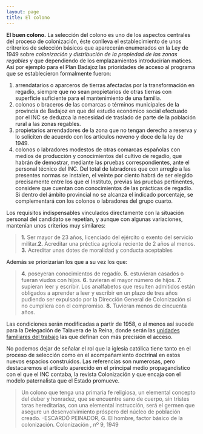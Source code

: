 ```yaml
---
layout: page
title: El colono
---
```


**El buen colono.** La selección del colono es uno de los aspectos centrales del proceso de colonización, éste conlleva el establecimiento de unos critrerios de selección básicos que aparecerán enumerados en la Ley de 1949 sobre *colonización y distribución de la propiedad de las zonas regables* y que dependiendo de los emplazamientos introducirían matices. Así por ejemplo para el Plan Badajoz las prioridades de acceso al programa que se establecieron formalmente fueron:
>
1. arrendatarios o aparceros de tierras afectadas por la transformación en regadío, siempre que no sean propietarios de otras tierras con superficie suficiente para el mantenimiento de una familia.
2. colonos o braceros de las comarcas o términos municipales de la provincia de Badajoz en que del estudio económico social efectuado por el INC se deduzca la necesidad de traslado de parte de la población rural a las zonas regables.
3. propietarios arrendadores de la zona que no tengan derecho a reserva y lo soliciten de acuerdo con los artículos noveno y doce de la ley de 1949.
4. colonos o labradores modestos de otras comarcas españolas con medios de producción y conocimientos del cultivo de regadío, que habrán de demostrar, mediante las pruebas correspondientes, ante el personal técnico del INC. Del total de labradores que con arreglo a las presentes normas se instalen, el veinte por ciento habrá de ser elegido precisamente entre los que el Instituto, previas las pruebas pertinentes, considere que cuentan con conocimientos de las prácticas de regadío. Si dentro del ámbito provincial no se alcanza el indicado porcentaje, se complementará con los colonos o labradores del grupo cuarto.

Los requisitos indispensables vinculados directamente con la situación personal del candidato se repetían, y aunque con algunas variaciones, mantenían unos criterios muy similares:
>**1.** Ser mayor de 23 años, licenciado del ejército o exento del servicio militar.**2.** Acreditar una préctica agrícola reciente de 2 años al menos. **3.** Acreditar unas dotes de moralidad y conducta aceptables

Además se priorizarían los que a su vez los que:
>**4.** poseyeran conocimientos de regadío. **5.** estuvieran casados o fueran viudos con hijos. **6.** tuvieran el mayor número de hijos. **7.** supieran leer y escribir. Los analfabetos que resulten admitidos están obligados a aprender a leer y escribir en un plazo de tres años  pudiendo ser expulsado por la Dirección General de Colonización si no cumpliera con el compromiso. **8.** Tuvieran menos de cincuenta años.

Las condiciones serán modificadas a partir de 1958, o al menos así sucede para la Delegación de Talavera de la Reina, donde serán las [unidades familiares del trabajo](https://medialab-prado.github.io/poblados-colonizacion-colonias-penitenciarias/mujeres.html) las que definan con más precisión el acceso.

No podemos dejar de señalar el rol que la iglesia católica tiene tanto en el proceso de selección como en el acompañamiento doctrinal en estos nuevos espacios construidos.  Las referencias son numerosas, pero destacaremos el artículo aparecido en el principal medio propagandístico con el que el INC contaba, la revista Colonización y que encaja con el modelo paternalista que el Estado promueve.

>Un colono que tenga una primaria fe religiosa, un elemental concepto del deber y honradez, que se encuentre sano de cuerpo, sin tristes taras hereditarias, con una elemental instrucción, será el germen que asegure un desenvolvimiento próspero del núcleo de población creado. -ESCARDÓ PEINADOR, G. El hombre, factor básico de la colonización. Colonización , nº 9, 1949
